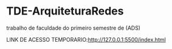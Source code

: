 # TDE-ArquiteturaRedes
trabalho de faculdade do primeiro semestre de (ADS)


LINK DE ACESSO TEMPORARIO:http://127.0.0.1:5500/index.html
